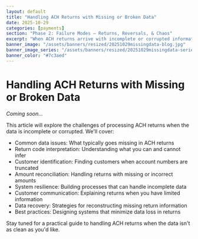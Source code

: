 ```yaml
---
layout: default
title: "Handling ACH Returns with Missing or Broken Data"
date: 2025-10-29
categories: [payments]
section: "Phase 2: Failure Modes — Returns, Reversals, & Chaos"
excerpt: "When ACH returns arrive with incomplete or corrupted information, your systems need to handle the uncertainty gracefully."
banner_image: "/assets/banners/resized/20251029missingdata-blog.jpg"
banner_image_series: "/assets/banners/resized/20251029missingdata-series.jpg"
banner_color: "#7c3aed"
---
```


# Handling ACH Returns with Missing or Broken Data

*Coming soon...*

This article will explore the challenges of processing ACH returns when the data is incomplete or corrupted. We'll cover:

- Common data issues: What typically goes missing in ACH returns
- Return code interpretation: Understanding what you can and cannot infer
- Customer identification: Finding customers when account numbers are truncated
- Amount reconciliation: Handling returns with missing or incorrect amounts
- System resilience: Building processes that can handle incomplete data
- Customer communication: Explaining returns when you have limited information
- Data recovery: Strategies for reconstructing missing return information
- Best practices: Designing systems that minimize data loss in returns

Stay tuned for a practical guide to handling ACH returns when the data isn't as clean as you'd like.


